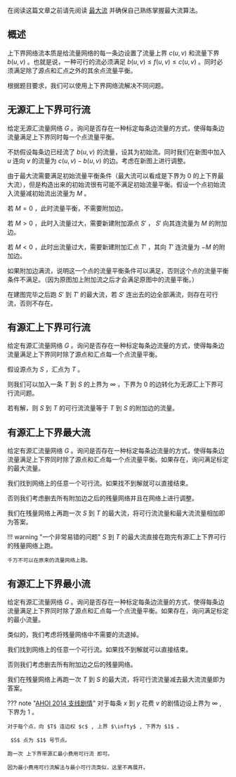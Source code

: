 在阅读这篇文章之前请先阅读 [最大流](./max-flow.md) 并确保自己熟练掌握最大流算法。

## 概述

上下界网络流本质是给流量网络的每一条边设置了流量上界 $c(u,v)$ 和流量下界 $b(u,v)$ 。也就是说，一种可行的流必须满足 $b(u,v) \leq f(u,v) \leq c(u,v)$ 。同时必须满足除了源点和汇点之外的其余点流量平衡。

根据题目要求，我们可以使用上下界网络流解决不同问题。

## 无源汇上下界可行流

给定无源汇流量网络 $G$ 。询问是否存在一种标定每条边流量的方式，使得每条边流量满足上下界同时每一个点流量平衡。

不妨假设每条边已经流了 $b(u,v)$ 的流量，设其为初始流。同时我们在新图中加入 $u$ 连向 $v$ 的流量为 $c(u,v) - b(u,v)$ 的边。考虑在新图上进行调整。

由于最大流需要满足初始流量平衡条件（最大流可以看成是下界为 $0$ 的上下界最大流），但是构造出来的初始流很有可能不满足初始流量平衡。假设一个点初始流入流量减初始流出流量为 $M$ 。

若 $M=0$ ，此时流量平衡，不需要附加边。

若 $M>0$ ，此时入流量过大，需要新建附加源点 $S'$ ， $S'$ 向其连流量为 $M$ 的附加边。

若 $M<0$ ，此时出流量过大，需要新建附加汇点 $T'$ ，其向 $T'$ 连流量为 $-M$ 的附加边。

如果附加边满流，说明这一个点的流量平衡条件可以满足，否则这个点的流量平衡条件不满足。（因为原图加上附加流之后才会满足原图中的流量平衡。）

在建图完毕之后跑 $S'$ 到 $T'$ 的最大流，若 $S'$ 连出去的边全部满流，则存在可行流，否则不存在。

## 有源汇上下界可行流

给定有源汇流量网络 $G$ 。询问是否存在一种标定每条边流量的方式，使得每条边流量满足上下界同时除了源点和汇点每一个点流量平衡。

假设源点为 $S$ ，汇点为 $T$ 。

则我们可以加入一条 $T$ 到 $S$ 的上界为 $\infty$ ，下界为 $0$ 的边转化为无源汇上下界可行流问题。

若有解，则 $S$ 到 $T$ 的可行流流量等于 $T$ 到 $S$ 的附加边的流量。

## 有源汇上下界最大流

给定有源汇流量网络 $G$ 。询问是否存在一种标定每条边流量的方式，使得每条边流量满足上下界同时除了源点和汇点每一个点流量平衡。如果存在，询问满足标定的最大流量。

我们找到网络上的任意一个可行流。如果找不到解就可以直接结束。

否则我们考虑删去所有附加边之后的残量网络并且在网络上进行调整。

我们在残量网络上再跑一次 $S$ 到 $T$ 的最大流，将可行流流量和最大流流量相加即为答案。

!!! warning "一个非常易错的问题"
     $S$ 到 $T$ 的最大流直接在跑完有源汇上下界可行的残量网络上跑。
    
    千万不可以在原来的流量网络上跑。

## 有源汇上下界最小流

给定有源汇流量网络 $G$ 。询问是否存在一种标定每条边流量的方式，使得每条边流量满足上下界同时除了源点和汇点每一个点流量平衡。如果存在，询问满足标定的最小流量。

类似的，我们考虑将残量网络中不需要的流退掉。

我们找到网络上的任意一个可行流。如果找不到解就可以直接结束。

否则我们考虑删去所有附加边之后的残量网络。

我们在残量网络上再跑一次 $T$ 到 $S$ 的最大流，将可行流流量减去最大流流量即为答案。

??? note "[AHOI 2014 支线剧情](https://loj.ac/problem/2226)"
    对于每条 $x$ 到 $y$ 花费 $v$ 的剧情边设上界为 $\infty$ , 下界为 $1$ 。
    
    对于每个点，向 $T$ 连边权 $c$ , 上界 $\infty$ , 下界为 $1$ 。
    
     $S$ 点为 $1$ 号节点。
    
    跑一次 上下界带源汇最小费用可行流 即可。
    
    因为最小费用可行流解法与最小可行流类似，这里不再展开。
